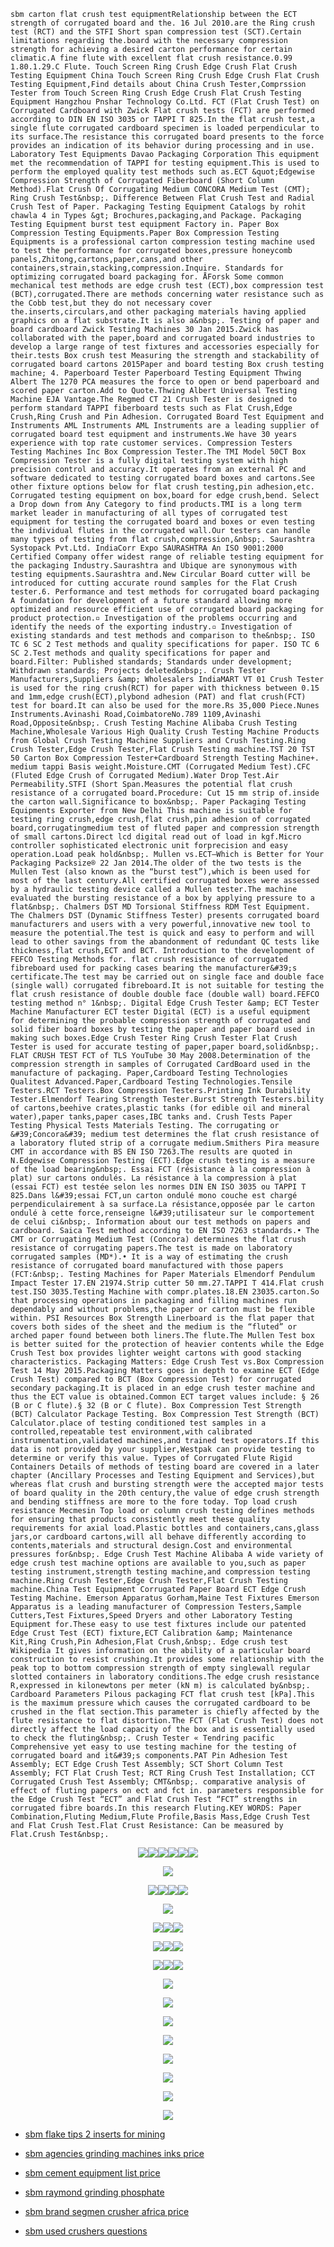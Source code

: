 
```
sbm carton flat crush test equipmentRelationship between the ECT strength of corrugated board and the. 16 Jul 2010.are the Ring crush test (RCT) and the STFI Short span compression test (SCT).Certain limitations regarding the.board with the necessary compression strength for achieving a desired carton performance for certain climatic.A fine flute with excellent flat crush resistance.0.99 1.80.1.29.C Flute. Touch Screen Ring Crush Edge Crush Flat Crush Testing Equipment China Touch Screen Ring Crush Edge Crush Flat Crush Testing Equipment,Find details about China Crush Tester,Comprssion Tester from Touch Screen Ring Crush Edge Crush Flat Crush Testing Equipment Hangzhou Pnshar Technology Co.Ltd. FCT (Flat Crush Test) on Corrugated Cardboard with Zwick Flat crush tests (FCT) are performed according to DIN EN ISO 3035 or TAPPI T 825.In the flat crush test,a single flute corrugated cardboard specimen is loaded perpendicular to its surface.The resistance this corrugated board presents to the force provides an indication of its behavior during processing and in use. Laboratory Test Equipments Davao Packaging Corporation This equipment met the recommendation of TAPPI for testing equipment.This is used to perform the employed quality test methods such as.ECT &quot;Edgewise Compression Strength of Corrugated Fiberboard (Short Column Method).Flat Crush Of Corrugating Medium CONCORA Medium Test (CMT); Ring Crush Test&nbsp;. Difference Between Flat Crush Test and Radial Crush Test of Paper. Packaging Testing Equipment Catalogs by rohit chawla 4 in Types &gt; Brochures,packaging,and Package. Packaging Testing Equipment burst test equipment Factory in. Paper Box Compression Testing Equipments.Paper Box Compression Testing Equipments is a professional carton compression testing machine used to test the performance for corrugated boxes,pressure honeycomb panels,Zhitong,cartons,paper,cans,and other containers,strain,stacking,compression.Inquire. Standards for optimizing corrugated board packaging for. ÅForsk Some common mechanical test methods are edge crush test (ECT),box compression test (BCT),corrugated.There are methods concerning water resistance such as the Cobb test,but they do not necessary cover the.inserts,circulars,and other packaging materials having applied graphics on a flat substrate.It is also a&nbsp;. Testing of paper and board cardboard Zwick Testing Machines 30 Jan 2015.Zwick has collaborated with the paper,board and corrugated board industries to develop a large range of test fixtures and accessories especially for their.tests Box crush test Measuring the strength and stackability of corrugated board cartons 2015Paper and board testing Box crush testing machine; 4. Paperboard Tester Paperboard Testing Equipment Thwing Albert The 1270 PCA measures the force to open or bend paperboard and scored paper carton.Add to Quote.Thwing Albert Universal Testing Machine EJA Vantage.The Regmed CT 21 Crush Tester is designed to perform standard TAPPI fiberboard tests such as Flat Crush,Edge Crush,Ring Crush and Pin Adhesion. Corrugated Board Test Equipment and Instruments AML Instruments AML Instruments are a leading supplier of corrugated board test equipment and instruments.We have 30 years experience with top rate customer services. Compression Testers Testing Machines Inc Box Compression Tester.The TMI Model 50CT Box Compression Tester is a fully digital testing system with high precision control and accuracy.It operates from an external PC and software dedicated to testing corrugated board boxes and cartons.See other fixture options below for flat crush testing,pin adhesion,etc. Corrugated testing equipment on box,board for edge crush,bend. Select a Drop down from Any Category to find products.TMI is a long term market leader in manufacturing of all types of corrugated test equipment for testing the corrugated board and boxes or even testing the individual flutes in the corrugated wall.Our testers can handle many types of testing from flat crush,compression,&nbsp;. Saurashtra Systopack Pvt.Ltd. IndiaCorr Expo SAURASHTRA An ISO 9001:2000 Certified Company offer widest range of reliable testing equipment for the packaging Industry.Saurashtra and Ubique are synonymous with testing equipments.Saurashtra and.New Circular Board cutter will be introduced for cutting accurate round samples for the Flat Crush tester.6. Performance and test methods for corrugated board packaging A foundation for development of a future standard allowing more optimized and resource efficient use of corrugated board packaging for product protection.▫ Investigation of the problems occurring and identify the needs of the exporting industry.▫ Investigation of existing standards and test methods and comparison to the&nbsp;. ISO TC 6 SC 2 Test methods and quality specifications for paper. ISO TC 6 SC 2.Test methods and quality specifications for paper and board.Filter: Published standards; Standards under development; Withdrawn standards; Projects deleted&nbsp;. Crush Tester Manufacturers,Suppliers &amp; Wholesalers IndiaMART VT 01 Crush Tester is used for the ring crush(RCT) for paper with thickness between 0.15 and 1mm,edge crush(ECT),plybond adhesion (PAT) and flat crush(FCT) test for board.It can also be used for the more.Rs 35,000 Piece.Nunes Instruments.Avinashi Road,CoimbatoreNo.789 1109,Avinashi Road,Opposite&nbsp;. Crush Testing Machine Alibaba Crush Testing Machine,Wholesale Various High Quality Crush Testing Machine Products from Global Crush Testing Machine Suppliers and Crush Testing.Ring Crush Tester,Edge Crush Tester,Flat Crush Testing machine.TST 20 TST 50 Carton Box Compression Tester+Cardboard Strength Testing Machine+. medium tappi Basis weight.Moisture.CMT (Corrugated Medium Test).CFC (Fluted Edge Crush of Corrugated Medium).Water Drop Test.Air Permeability.STFI (Short Span.Measures the potential flat crush resistance of a corrugated board.Procedure: Cut 15 mm strip of.inside the carton wall.Significance to box&nbsp;. Paper Packaging Testing Equipments Exporter from New Delhi This machine is suitable for testing ring crush,edge crush,flat crush,pin adhesion of corrugated board,corrugatingmedium test of fluted paper and compression strength of small cartons.Direct lcd digital read out of load in kgf.Micro controller sophisticated electronic unit forprecision and easy operation.Load peak hold&nbsp;. Mullen vs.ECT—Which is Better for Your Packaging Packsize® 22 Jan 2014.The older of the two tests is the Mullen Test (also known as the “burst test”),which is been used for most of the last century.All certified corrugated boxes were assessed by a hydraulic testing device called a Mullen tester.The machine evaluated the bursting resistance of a box by applying pressure to a flat&nbsp;. Chalmers DST MD Torsional Stiffness RDM Test Equipment. The Chalmers DST (Dynamic Stiffness Tester) presents corrugated board manufacturers and users with a very powerful,innovative new tool to measure the potential.The test is quick and easy to perform and will lead to other savings from the abandonment of redundant QC tests like thickness,flat crush,ECT and BCT. Introduction to the development of FEFCO Testing Methods for. flat crush resistance of corrugated fibreboard used for packing cases bearing the manufacturer&#39;s certificate.The test may be carried out on single face and double face (single wall) corrugated fibreboard.It is not suitable for testing the flat crush resistance of double double face (double wall) board.FEFCO testing method n° 1&nbsp;. Digital Edge Crush Tester &amp; ECT Tester Machine Manufacturer ECT tester Digital (ECT) is a useful equipment for determining the probable compression strength of corrugated and solid fiber board boxes by testing the paper and paper board used in making such boxes.Edge Crush Tester Ring Crush Tester Flat Crush Tester is used for accurate testing of paper,paper board,solid&nbsp;. FLAT CRUSH TEST FCT of TLS YouTube 30 May 2008.Determination of the compression strength in samples of Corrugated CardBoard used in the manufacture of packaging. Paper,Cardboard Testing Technologies Qualitest Advanced.Paper,Cardboard Testing Technologies.Tensile Testers.RCT Testers.Box Compression Testers.Printing Ink Durability Tester.Elmendorf Tearing Strength Tester.Burst Strength Testers.bility of cartons,beehive crates,plastic tanks (for edible oil and mineral water),paper tanks,paper cases,IBC tanks and. Crush Tests Paper Testing Physical Tests Materials Testing. The corrugating or &#39;Concora&#39; medium test determines the flat crush resistance of a laboratory fluted strip of a corrugate medium.Smithers Pira measure CMT in accordance with BS EN ISO 7263.The results are quoted in N.Edgewise Compression Testing (ECT).Edge crush testing is a measure of the load bearing&nbsp;. Essai FCT (résistance à la compression à plat) sur cartons ondulés. La résistance à la compression à plat (essai FCT) est testée selon les normes DIN EN ISO 3035 ou TAPPI T 825.Dans l&#39;essai FCT,un carton ondulé mono couche est chargé perpendiculairement à sa surface.La résistance,opposée par le carton ondulé à cette force,renseigne l&#39;utilisateur sur le comportement de celui ci&nbsp;. Information about our test methods on papers and cardboard. Saica Test method according to EN ISO 7263 standards.• The CMT or Corrugating Medium Test (Concora) determines the flat crush resistance of corrugating papers.The test is made on laboratory corrugated samples (MD*).• It is a way of estimating the crush resistance of corrugated board manufactured with those papers (FCT:&nbsp;. Testing Machines for Paper Materials Elmendorf Pendulum Impact Tester 17.EN 21974.Strip cutter 50 mm.27.TAPPI T 414.Flat crush test.ISO 3035.Testing Machine with compr.plates.18.EN 23035.carton.So that processing operations in packaging and filling machines run dependably and without problems,the paper or carton must be flexible within. PSI Resources Box Strength Linerboard is the flat paper that covers both sides of the sheet and the medium is the “fluted” or arched paper found between both liners.The flute.The Mullen Test box is better suited for the protection of heavier contents while the Edge Crush Test box provides lighter weight cartons with good stacking characteristics. Packaging Matters: Edge Crush Test vs.Box Compression Test 14 May 2015.Packaging Matters goes in depth to examine ECT (Edge Crush Test) compared to BCT (Box Compression Test) for corrugated secondary packaging.It is placed in an edge crush tester machine and thus the ECT value is obtained.Common ECT target values include: § 26 (B or C flute).§ 32 (B or C flute). Box Compression Test Strength (BCT) Calculator Package Testing. Box Compression Test Strength (BCT) Calculator.place of testing conditioned test samples in a controlled,repeatable test environment,with calibrated instrumentation,validated machines,and trained test operators.If this data is not provided by your supplier,Westpak can provide testing to determine or verify this value. Types of Corrugated Flute Rigid Containers Details of methods of testing board are covered in a later chapter (Ancillary Processes and Testing Equipment and Services),but whereas flat crush and bursting strength were the accepted major tests of board quality in the 20th century,the value of edge crush strength and bending stiffness are more to the fore today. Top load crush resistance Mecmesin Top load or column crush testing defines methods for ensuring that products consistently meet these quality requirements for axial load.Plastic bottles and containers,cans,glass jars,or cardboard cartons,will all behave differently according to contents,materials and structural design.Cost and environmental pressures for&nbsp;. Edge Crush Test Machine Alibaba A wide variety of edge crush test machine options are available to you,such as paper testing instrument,strength testing machine,and compression testing machine.Ring Crush Tester,Edge Crush Tester,Flat Crush Testing machine.China Test Equipment Corrugated Paper Board ECT Edge Crush Testing Machine. Emerson Apparatus Gorham,Maine Test Fixtures Emerson Apparatus is a leading manufacturer of Compression Testers,Sample Cutters,Test Fixtures,Speed Dryers and other Laboratory Testing Equipment for.These easy to use test fixtures include our patented Edge Crust Test (ECT) fixture,ECT Calibration &amp; Maintenance Kit,Ring Crush,Pin Adhesion,Flat Crush,&nbsp;. Edge crush test Wikipedia It gives information on the ability of a particular board construction to resist crushing.It provides some relationship with the peak top to bottom compression strength of empty singlewall regular slotted containers in laboratory conditions.The edge crush resistance R,expressed in kilonewtons per meter (kN m) is calculated by&nbsp;. Cardboard Parameters Pilous packaging FCT flat crush test [kPa].This is the maximum pressure which causes the corrugated cardboard to be crushed in the flat section.This parameter is chiefly affected by the flute resistance to flat distortion.The FCT (Flat Crush Test) does not directly affect the load capacity of the box and is essentially used to check the fluting&nbsp;. Crush Tester « Tendring pacific Comprehensive yet easy to use testing machine for the testing of corrugated board and it&#39;s components.PAT Pin Adhesion Test Assembly; ECT Edge Crush Test Assembly; SCT Short Column Test Assembly; FCT Flat Crush Test; RCT Ring Crush Test Installation; CCT Corrugated Crush Test Assembly; CMT&nbsp;. comparative analysis of effect of fluting papers on ect and fct in. parameters responsible for the Edge Crush Test “ECT” and Flat Crush Test “FCT” strengths in corrugated fibre boards.In this research Fluting.KEY WORDS: Paper Combination,Fluting Medium,Flute Profile,Basis Mass,Edge Crush Test and Flat Crush Test.Flat Crust Resistance: Can be measured by Flat.Crush Test&nbsp;. 
```

<div align="center">
  
<a rel="nofollow" href="https://m.shibang-china.com?f=github&k=sbm+carton+flat+crush+test+equipment"><img src="https://static.shibang-china.com/en/l.png"></a><img src="https://static.shibang-china.com/en/hw.png"><a rel="nofollow" href="https://m.shibang-china.com/product/?f=github&k=sbm+carton+flat+crush+test+equipment"><img src="https://static.shibang-china.com/en/p.png"></a><a rel="nofollow" href="https://m.shibang-china.com/cases/?f=github&k=sbm+carton+flat+crush+test+equipment"><img src="https://static.shibang-china.com/en/c.png"></a><a rel="nofollow" href="https://m.shibang-china.com/news/?f=github&k=sbm+carton+flat+crush+test+equipment"><img src="https://static.shibang-china.com/en/n.png"></a><a rel="nofollow" href="https://m.shibang-china.com?f=github&k=sbm+carton+flat+crush+test+equipment"><img src="https://static.shibang-china.com/en/m.png"></a>

<a rel="nofollow" href="https://m.shibang-china.com/product/?f=github&k=sbm+carton+flat+crush+test+equipment"><img src="https://static.shibang-china.com/en/b.jpg"></a>
  
<a rel="nofollow" href="https://m.shibang-china.com/solution-aggregate.html?f=github&k=sbm+carton+flat+crush+test+equipment"><img src="https://static.shibang-china.com/en/a.jpg"></a><a rel="nofollow" href="https://m.shibang-china.com/solution-mine.html?f=github&k=sbm+carton+flat+crush+test+equipment"><img src="https://static.shibang-china.com/en/m.jpg"></a><a rel="nofollow" href="https://m.shibang-china.com/solution-mill.html?f=github&k=sbm+carton+flat+crush+test+equipment"><img src="https://static.shibang-china.com/en/g.jpg"></a><a rel="nofollow" href="https://m.shibang-china.com/solution-epc.html?f=github&k=sbm+carton+flat+crush+test+equipment"><img src="https://static.shibang-china.com/en/e.jpg"></a>

<a rel="nofollow" href="https://m.shibang-china.com/product/?f=github&k=sbm+carton+flat+crush+test+equipment"><img src="https://static.shibang-china.com/en/a-p.png"></a>

<a rel="nofollow" href="https://m.shibang-china.com/product/crusher/c6x.html?f=github&k=sbm+carton+flat+crush+test+equipment"><img src="https://static.shibang-china.com/en/j.jpg"></a><a rel="nofollow" href="https://m.shibang-china.com/product/crusher/ci5x.html?f=github&k=sbm+carton+flat+crush+test+equipment"><img src="https://static.shibang-china.com/en/i.jpg"></a><a rel="nofollow" href="https://m.shibang-china.com/product/crusher/hst.html?f=github&k=sbm+carton+flat+crush+test+equipment"><img src="https://static.shibang-china.com/en/c.jpg"></a>

<a rel="nofollow" href="https://m.shibang-china.com/product/mill/mtw.html?f=github&k=sbm+carton+flat+crush+test+equipment"><img src="https://static.shibang-china.com/en/mtw.jpg"></a><a rel="nofollow" href="https://m.shibang-china.com/product/mill/scm.html?f=github&k=sbm+carton+flat+crush+test+equipment"><img src="https://static.shibang-china.com/en/scm.jpg"></a><a rel="nofollow" href="https://m.shibang-china.com/product/mill/lm.html?f=github&k=sbm+carton+flat+crush+test+equipment"><img src="https://static.shibang-china.com/en/lm.jpg"></a>

<a rel="nofollow" href="https://m.shibang-china.com/product/sand/vsi6x.html?f=github&k=sbm+carton+flat+crush+test+equipment"><img src="https://static.shibang-china.com/en/6x.jpg"></a><a rel="nofollow" href="https://m.shibang-china.com/product/sand/vu.html?f=github&k=sbm+carton+flat+crush+test+equipment"><img src="https://static.shibang-china.com/en/vu.jpg"></a><a rel="nofollow" href="https://m.shibang-china.com/product/mobile/klun.html?f=github&k=sbm+carton+flat+crush+test+equipment"><img src="https://static.shibang-china.com/en/k.jpg"></a>

<a rel="nofollow" href="https://m.shibang-china.com/cases/?f=github&k=sbm+carton+flat+crush+test+equipment"><img src="https://static.shibang-china.com/en/case.png"></a>

<a rel="nofollow" href="https://m.shibang-china.com/cases/aggregate/202.html?f=github&k=sbm+carton+flat+crush+test+equipment"><img src="https://static.shibang-china.com/en/c-1.jpg"></a>

<a rel="nofollow" href="https://m.shibang-china.com/cases/aggregate/203.html?f=github&k=sbm+carton+flat+crush+test+equipment"><img src="https://static.shibang-china.com/en/c-2.jpg"></a>

<a rel="nofollow" href="https://m.shibang-china.com/cases/mill/123.html?f=github&k=sbm+carton+flat+crush+test+equipment"><img src="https://static.shibang-china.com/en/c-3.jpg"></a>

<a rel="nofollow" href="https://m.shibang-china.com/contact_us.html?f=github&k=sbm+carton+flat+crush+test+equipment"><img src="https://static.shibang-china.com/en/contact.png"></a>

<a rel="nofollow" href="https://swt.shibang-china.com/?f=github&k=sbm+carton+flat+crush+test+equipment"><img src="https://static.shibang-china.com/en/chat.png"></a>

<a rel="nofollow" href="https://whatsapp.shibangsoft.com/WhatsApp.php?f=github&k=sbm+carton+flat+crush+test+equipment"><img src="https://static.shibang-china.com/en/whatsapp.png"></a>

<a rel="nofollow" href="https://m.shibang-china.com/?f=github&k=sbm+carton+flat+crush+test+equipment"><img src="https://static.shibang-china.com/en/website.png"></a>

</div>


* [sbm flake tips 2 inserts for mining](sbm%20flake%20tips%202%20inserts%20for%20mining.md)

* [sbm agencies grinding machines inks price](sbm%20agencies%20grinding%20machines%20inks%20price.md)

* [sbm cement equipment list price](sbm%20cement%20equipment%20list%20price.md)

* [sbm raymond grinding phosphate](sbm%20raymond%20grinding%20phosphate.md)

* [sbm brand segmen crusher africa price](sbm%20brand%20segmen%20crusher%20africa%20price.md)

* [sbm used crushers questions](sbm%20used%20crushers%20questions.md)